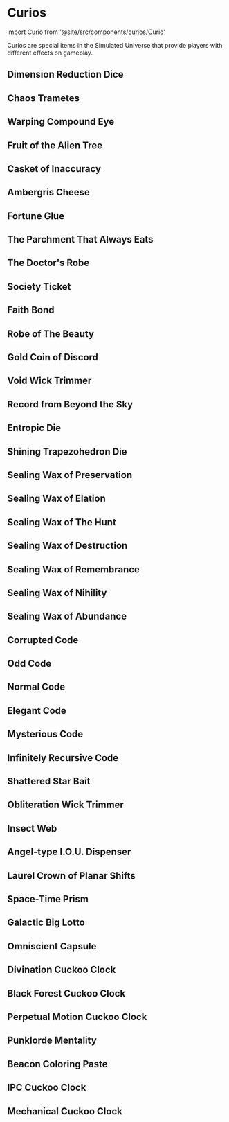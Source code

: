 # Curios

import Curio from '@site/src/components/curios/Curio'

Curios are special items in the Simulated Universe that provide players with different effects on gameplay.

## Dimension Reduction Dice

<Curio curio="Dimension Reduction Dice" />

## Chaos Trametes

<Curio curio="Chaos Trametes" />

## Warping Compound Eye

<Curio curio="Warping Compound Eye" />

## Fruit of the Alien Tree

<Curio curio="Fruit of the Alien Tree" />

## Casket of Inaccuracy

<Curio curio="Casket of Inaccuracy" />

## Ambergris Cheese

<Curio curio="Ambergris Cheese" />

## Fortune Glue

<Curio curio="Fortune Glue" />

## The Parchment That Always Eats

<Curio curio="The Parchment That Always Eats" />

## The Doctor's Robe

<Curio curio="The Doctor's Robe" />

## Society Ticket

<Curio curio="Society Ticket" />

## Faith Bond

<Curio curio="Faith Bond" />

## Robe of The Beauty

<Curio curio="Robe of The Beauty" />

## Gold Coin of Discord

<Curio curio="Gold Coin of Discord" />

## Void Wick Trimmer

<Curio curio="Void Wick Trimmer" />

## Record from Beyond the Sky

<Curio curio="Record from Beyond the Sky" />

## Entropic Die

<Curio curio="Entropic Die" />

## Shining Trapezohedron Die

<Curio curio="Shining Trapezohedron Die" />

## Sealing Wax of Preservation

<Curio curio="Sealing Wax of Preservation" />

## Sealing Wax of Elation

<Curio curio="Sealing Wax of Elation" />

## Sealing Wax of The Hunt

<Curio curio="Sealing Wax of The Hunt" />

## Sealing Wax of Destruction

<Curio curio="Sealing Wax of Destruction" />

## Sealing Wax of Remembrance

<Curio curio="Sealing Wax of Remembrance" />

## Sealing Wax of Nihility

<Curio curio="Sealing Wax of Nihility" />

## Sealing Wax of Abundance

<Curio curio="Sealing Wax of Abundance" />

## Corrupted Code

<Curio curio="Corrupted Code" />

## Odd Code

<Curio curio="Odd Code" />

## Normal Code

<Curio curio="Normal Code" />

## Elegant Code

<Curio curio="Elegant Code" />

## Mysterious Code

<Curio curio="Mysterious Code" />

## Infinitely Recursive Code

<Curio curio="Infinitely Recursive Code" />

## Shattered Star Bait

<Curio curio="Shattered Star Bait" />

## Obliteration Wick Trimmer

<Curio curio="Obliteration Wick Trimmer" />

## Insect Web

<Curio curio="Insect Web" />

## Angel-type I.O.U. Dispenser

<Curio curio="Angel-type I.O.U. Dispenser" />

## Laurel Crown of Planar Shifts

<Curio curio="Laurel Crown of Planar Shifts" />

## Space-Time Prism

<Curio curio="Space-Time Prism" />

## Galactic Big Lotto

<Curio curio="Galactic Big Lotto" />

## Omniscient Capsule

<Curio curio="Omniscient Capsule" />

## Divination Cuckoo Clock

<Curio curio="Divination Cuckoo Clock" />

## Black Forest Cuckoo Clock

<Curio curio="Black Forest Cuckoo Clock" />

## Perpetual Motion Cuckoo Clock

<Curio curio="Perpetual Motion Cuckoo Clock" />

## Punklorde Mentality

<Curio curio="Punklorde Mentality" />

## Beacon Coloring Paste

<Curio curio="Beacon Coloring Paste" />

## IPC Cuckoo Clock

<Curio curio="IPC Cuckoo Clock" />

## Mechanical Cuckoo Clock

<Curio curio="Mechanical Cuckoo Clock" />
